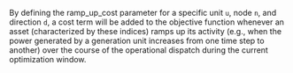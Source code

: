 By defining the ramp\_up\_cost parameter for a specific unit `u`, node `n`, and direction `d`, a cost term will be added to the objective function whenever an asset (characterized by these indices) ramps up its activity (e.g., when the power generated by a generation unit increases from one time step to another) over the course of the operational dispatch during the current optimization window.
